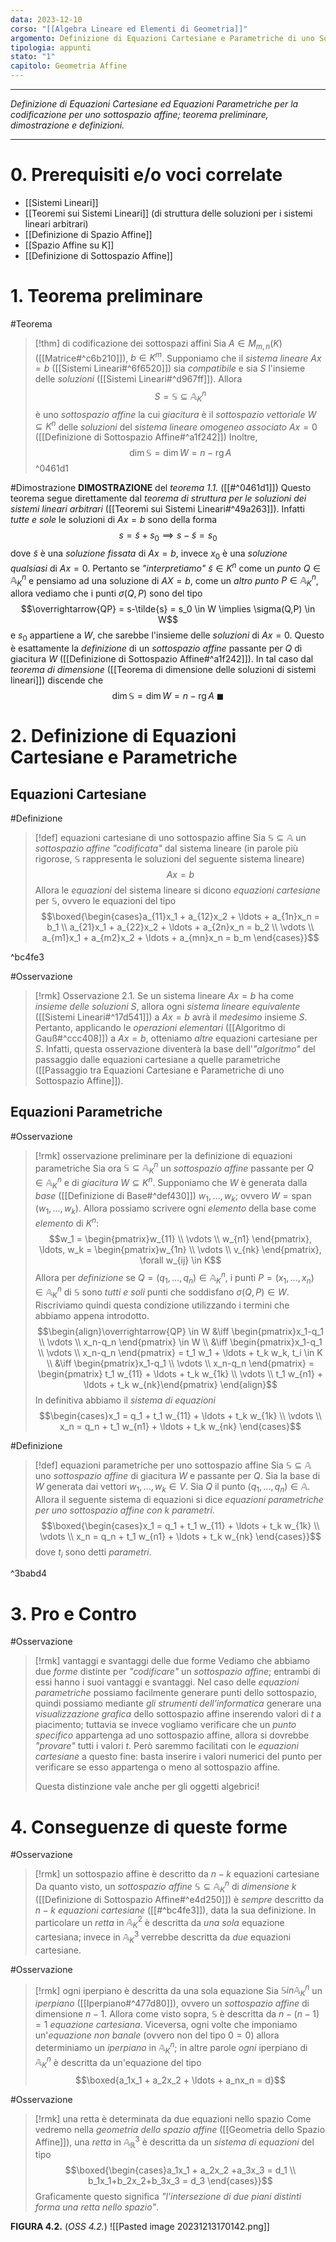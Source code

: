 ```yaml
---
data: 2023-12-10
corso: "[[Algebra Lineare ed Elementi di Geometria]]"
argomento: Definizione di Equazioni Cartesiane e Parametriche di uno Sottospazio Affine
tipologia: appunti
stato: "1"
capitolo: Geometria Affine
---
```

- - -
*Definizione di Equazioni Cartesiane ed Equazioni Parametriche per la codificazione per uno sottospazio affine; teorema preliminare, dimostrazione e definizioni.*
- - -
# 0. Prerequisiti e/o voci correlate
- [[Sistemi Lineari]]
- [[Teoremi sui Sistemi Lineari]] (di struttura delle soluzioni per i sistemi lineari arbitrari)
- [[Definizione di Spazio Affine]]
- [[Spazio Affine su K]]
- [[Definizione di Sottospazio Affine]]
# 1. Teorema preliminare
#Teorema 
> [!thm] di codificazione dei sottospazi affini
> Sia $A \in M_{m,n}(K)$ ([[Matrice#^c6b210]]), $b \in K^m$.
> Supponiamo che il *sistema lineare* $Ax = b$ ([[Sistemi Lineari#^6f6520]]) sia *compatibile* e sia $S$ l'insieme delle *soluzioni* ([[Sistemi Lineari#^d967ff]]).
> Allora 
> $$S=\mathbb{S} \subseteq \mathbb{A}^n_K$$
> è uno *sottospazio affine* la cui *giacitura* è il *sottospazio vettoriale* $W \subseteq K^n$ delle *soluzioni* del *sistema lineare omogeneo associato* $Ax = 0$ ([[Definizione di Sottospazio Affine#^a1f242]])
> Inoltre, 
> $$\dim \mathbb S = \dim W = n - \operatorname{rg}A$$
^0461d1

#Dimostrazione 
**DIMOSTRAZIONE** del *teorema 1.1.* ([[#^0461d1]])
Questo teorema segue direttamente dal *teorema di struttura per le soluzioni dei sistemi lineari arbitrari* ([[Teoremi sui Sistemi Lineari#^49a263]]). Infatti *tutte e sole* le soluzioni di $Ax = b$ sono della forma
$$s = \tilde{s}+s_0 \implies s-\tilde{s} = s_0$$
dove $\tilde{s}$ è una *soluzione fissata* di $Ax=b$, invece $x_0$ è una *soluzione qualsiasi* di $Ax=0$.
Pertanto se *"interpretiamo"* $\tilde{s} \in K^n$ come un *punto* $Q \in \mathbb{A}^n_K$ e pensiamo ad una soluzione di $AX=b$, come un *altro punto* $P \in \mathbb{A}^n_K$, allora vediamo che i punti $\sigma(Q,P)$ sono del tipo
$$\overrightarrow{QP} = s-\tilde{s} = s_0 \in W \implies \sigma(Q,P) \in W$$
e $s_0$ appartiene a $W$, che sarebbe l'insieme delle *soluzioni* di $Ax = 0$. Questo è esattamente la *definizione* di un *sottospazio affine* passante per $Q$ di giacitura $W$ ([[Definizione di Sottospazio Affine#^a1f242]]).
In tal caso dal *teorema di dimensione* ([[Teorema di dimensione delle soluzioni di sistemi lineari]]) discende che
$$\dim \mathbb{S} = \dim W = n - \operatorname{rg}A \ \blacksquare$$

# 2. Definizione di Equazioni Cartesiane e Parametriche
## Equazioni Cartesiane
#Definizione 
> [!def] equazioni cartesiane di uno sottospazio affine
> Sia $\mathbb{S} \subseteq \mathbb{A}$ un *sottospazio affine* *"codificata"* dal sistema lineare (in parole più rigorose, $\mathbb{S}$ rappresenta le soluzioni del seguente sistema lineare)
> $$Ax = b$$
> Allora le *equazioni* del sistema lineare si dicono *equazioni cartesiane* per $\mathbb{S}$, ovvero le equazioni del tipo
> $$\boxed{\begin{cases}a_{11}x_1 + a_{12}x_2 + \ldots + a_{1n}x_n = b_1 \\ a_{21}x_1 + a_{22}x_2 + \ldots + a_{2n}x_n = b_2 \\ \vdots \\ a_{m1}x_1 + a_{m2}x_2 + \ldots + a_{mn}x_n = b_m \end{cases}}$$

^bc4fe3

#Osservazione 
> [!rmk] Osservazione 2.1.
> Se un sistema lineare $Ax = b$ ha come *insieme delle soluzioni* $S$, allora ogni *sistema lineare equivalente* ([[Sistemi Lineari#^17d541]]) a $Ax=b$ avrà il *medesimo* insieme $S$.
> Pertanto, applicando le *operazioni elementari* ([[Algoritmo di Gauß#^ccc408]]) a $Ax=b$, otteniamo *altre* equazioni cartesiane per $S$.
> Infatti, questa osservazione diventerà la base dell'*"algoritmo"* del passaggio dalle equazioni cartesiane a quelle parametriche ([[Passaggio tra Equazioni Cartesiane e Parametriche di uno Sottospazio Affine]]).
## Equazioni Parametriche
#Osservazione 
> [!rmk] osservazione preliminare per la definizione di equazioni parametriche
> Sia ora $\mathbb{S} \subseteq \mathbb{A}^n_K$ un *sottospazio affine* passante per $Q \in \mathbb{A}^n_K$ e di *giacitura* $W \subseteq K^n$. Supponiamo che $W$ è generata dalla *base* ([[Definizione di Base#^def430]]) $w_1, \ldots, w_k$; ovvero $W = \operatorname{span}(w_1, \ldots, w_k)$.
> Allora possiamo scrivere ogni *elemento* della base come *elemento* di $K^n$:
> $$w_1 = \begin{pmatrix}w_{11} \\ \vdots \\ w_{n1} \end{pmatrix}, \ldots, w_k = \begin{pmatrix}w_{1n} \\ \vdots \\ v_{nk} \end{pmatrix}, \forall w_{ij} \in K$$
> Allora per *definizione* se $Q = (q_1, \ldots, q_n) \in \mathbb{A}^n_K$, i punti $P=(x_1, \ldots, x_n) \in \mathbb{A}^n_K$ di $\mathbb{S}$ sono *tutti e soli* punti che soddisfano $\sigma(Q,P) \in W$.
> Riscriviamo quindi questa condizione utilizzando i termini che abbiamo appena introdotto.
> $$\begin{align}\overrightarrow{QP} \in W &\iff \begin{pmatrix}x_1-q_1 \\ \vdots \\ x_n-q_n \end{pmatrix} \in W \\ &\iff \begin{pmatrix}x_1-q_1 \\ \vdots \\ x_n-q_n \end{pmatrix} = t_1 w_1 + \ldots + t_k w_k, t_i \in K \\ &\iff \begin{pmatrix}x_1-q_1 \\ \vdots \\ x_n-q_n \end{pmatrix} = \begin{pmatrix} t_1 w_{11} + \ldots + t_k w_{1k} \\ \vdots \\ t_1 w_{n1} + \ldots + t_k w_{nk}\end{pmatrix} \end{align}$$
> In definitiva abbiamo il *sistema di equazioni*
> $$\begin{cases}x_1 = q_1 + t_1 w_{11} + \ldots + t_k w_{1k} \\ \vdots \\ x_n = q_n + t_1 w_{n1} + \ldots + t_k w_{nk} \end{cases}$$

#Definizione 
> [!def] equazioni parametriche per uno sottospazio affine
> Sia $\mathbb{S} \subseteq \mathbb{A}$ uno *sottospazio affine* di giacitura $W$ e passante per $Q$. Sia la base di $W$ generata dai vettori $w_1, \ldots, w_k \in V$. Sia $Q$ il punto $(q_1, \ldots, q_n) \in \mathbb{A}$.
> Allora il seguente sistema di equazioni si dice *equazioni parametriche per uno sottospazio affine con $k$ parametri*.
> $$\boxed{\begin{cases}x_1 = q_1 + t_1 w_{11} + \ldots + t_k w_{1k} \\ \vdots \\ x_n = q_n + t_1 w_{n1} + \ldots + t_k w_{nk} \end{cases}}$$
> dove $t_i$ sono detti *parametri*.

^3babd4

# 3. Pro e Contro
#Osservazione 
> [!rmk] vantaggi e svantaggi delle due forme
> Vediamo che abbiamo due *forme* distinte per *"codificare"* un *sottospazio affine*; entrambi di essi hanno i suoi vantaggi e svantaggi.
> Nel caso delle *equazioni parametriche* possiamo facilmente generare punti dello sottospazio, quindi possiamo mediante *gli strumenti dell'informatica* generare una *visualizzazione grafica* dello sottospazio affine inserendo valori di $t$ a piacimento; tuttavia se invece vogliamo verificare che un *punto specifico* appartenga ad uno sottospazio affine, allora si dovrebbe *"provare"* tutti i valori $t$.
> Però saremmo facilitati con le *equazioni cartesiane* a questo fine: basta inserire i valori numerici del punto per verificare se esso appartenga o meno al sottospazio affine.
> 
> Questa distinzione vale anche per gli oggetti algebrici!
# 4. Conseguenze di queste forme
#Osservazione 
> [!rmk] un sottospazio affine è descritto da $n-k$ equazioni cartesiane
> Da quanto visto, un *sottospazio affine* $\mathbb{S} \subseteq \mathbb{A}^n_K$ di *dimensione* $k$ ([[Definizione di Sottospazio Affine#^e4d250]]) è *sempre* descritto da $n-k$ *equazioni cartesiane* ([[#^bc4fe3]]), data la sua definizione.
> In particolare un *retta* in $\mathbb{A}^2_K$ è descritta da *una sola* equazione cartesiana; invece in $\mathbb{A}^3_K$ verrebbe descritta da *due* equazioni cartesiane.

#Osservazione 
> [!rmk] ogni iperpiano è descritta da una sola equazione
> Sia $\mathbb{S} in \mathbb{A}^n_K$ un *iperpiano* ([[Iperpiano#^477d80]]), ovvero un *sottospazio affine* di dimensione $n-1$.
> Allora come visto sopra, $\mathbb{S}$ è descritta da $n-(n-1) = 1$ *equazione cartesiana*.
> Viceversa, ogni volte che imponiamo un'*equazione non banale* (ovvero non del tipo $0=0$) allora determiniamo un *iperpiano* in $\mathbb{A}^n_K$; in altre parole *ogni* iperpiano di $\mathbb{A}^n_K$ è descritta da un'equazione del tipo
> $$\boxed{a_1x_1 + a_2x_2 + \ldots + a_nx_n = d}$$

#Osservazione 
> [!rmk] una retta è determinata da due equazioni nello spazio
> Come vedremo nella *geometria dello spazio affine* ([[Geometria dello Spazio Affine]]), una *retta* in $\mathbb{A}^3_\mathbb{R}$ è descritta da un *sistema di equazioni* del tipo
> $$\boxed{\begin{cases}a_1x_1 + a_2x_2 +a_3x_3 = d_1 \\ b_1x_1+b_2x_2+b_3x_3 = d_3 \end{cases}}$$
> Graficamente questo significa *"l'intersezione di due piani distinti forma una retta nello spazio"*.

**FIGURA 4.2.** (*OSS 4.2.*)
![[Pasted image 20231213170142.png]]